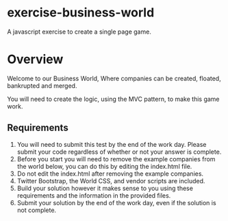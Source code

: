 exercise-business-world
=======================

A javascript exercise to create a single page game.

# Overview #

Welcome to our Business World, Where companies can be created, floated, bankrupted and merged.

You will need to create the logic, using the MVC pattern, to make this game work.

## Requirements ##

1. You will need to submit this test by the end of the work day. Please submit your code regardless of whether or not your answer is complete.
2. Before you start you will need to remove the example companies from the world below, you can do this by editing the index.html file.
3. Do not edit the index.html after removing the example companies.
4. Twitter Bootstrap, the World CSS, and vendor scripts are included.
5. Build your solution however it makes sense to you using these requirements and the information in the provided files.
6. Submit your solution by the end of the work day, even if the solution is not complete.
